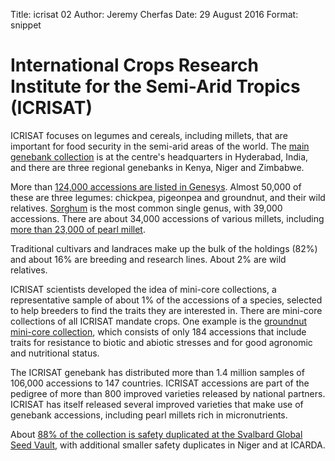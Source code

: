 Title: icrisat 02 Author: Jeremy Cherfas Date: 29 August 2016 Format: snippet

# International Crops Research Institute for the Semi-Arid Tropics (ICRISAT)

ICRISAT focuses on legumes and cereals, including millets, that are important for food security in the semi-arid areas of the world. The [main genebank collection][icrisat] is at the centre's headquarters in Hyderabad, India, and there are three regional genebanks in Kenya, Niger and Zimbabwe.

More than [124,000 accessions are listed in Genesys][ind002]. Almost 50,000 of these are three legumes: chickpea, pigeonpea and groundnut, and their wild relatives. [Sorghum][ind002-sorghum] is the most common single genus, with 39,000 accessions. There are about 34,000 accessions of various millets, including [more than 23,000 of pearl millet][ind002-pearlmillet].

Traditional cultivars and landraces make up the bulk of the holdings (82%) and about 16% are breeding and research lines. About 2% are wild relatives.

ICRISAT scientists developed the idea of mini-core collections, a representative sample of about 1% of the accessions of a species, selected to help breeders to find the traits they are interested in. There are mini-core collections of all ICRISAT mandate crops. One example is the [groundnut mini-core collection][ind002-gnut-mini], which consists of only 184 accessions that include traits for resistance to biotic and abiotic stresses and for good agronomic and nutritional status.

The ICRISAT genebank has distributed more than 1.4 million samples of 106,000 accessions to 147 countries. ICRISAT accessions are part of the pedigree of more than 800 improved varieties released by national partners. ICRISAT has itself released several improved varieties that make use of genebank accessions, including pearl millets rich in micronutrients.

About [88% of the collection is safety duplicated at the Svalbard Global Seed Vault][ind002-sgsv], with additional smaller safety duplicates in Niger and at ICARDA.

[icrisat]: http://www.icrisat.org/gene-bank/
[ind002]: https://www.genesys-pgr.org/wiews/IND002/data
[ind002-gnut-mini]: https://goo.gl/lmk4iU
[ind002-pearlmillet]: https://goo.gl/jmNieY
[ind002-sgsv]: https://goo.gl/XVto0I
[ind002-sorghum]: https://goo.gl/ygjnP5
